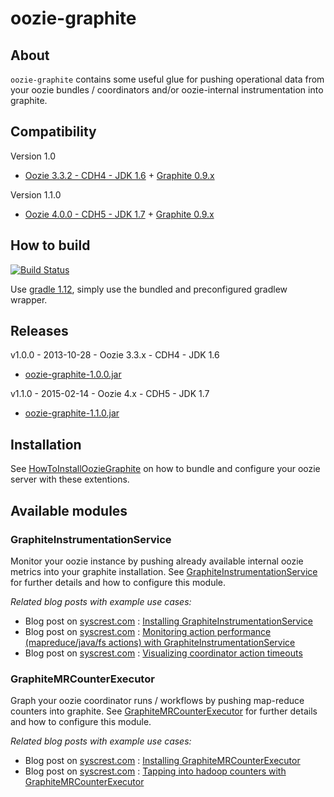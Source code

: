 
# oozie-graphite

## About

`oozie-graphite` contains some useful glue for pushing operational data from your oozie bundles / coordinators 
and/or oozie-internal instrumentation into graphite. 

## Compatibility

Version 1.0

* [Oozie 3.3.2 - CDH4 - JDK 1.6](http://oozie.apache.org/) + [Graphite 0.9.x](http://graphite.readthedocs.org/en/0.9.10)

Version 1.1.0

* [Oozie 4.0.0 - CDH5 - JDK 1.7](http://oozie.apache.org/) + [Graphite 0.9.x](http://graphite.readthedocs.org/en/0.9.10)


## How to build

[![Build Status](https://travis-ci.org/syscrest/oozie-graphite.png)](https://travis-ci.org/syscrest/oozie-graphite)

Use [gradle 1.12](http://www.gradle.org/downloads), simply use the bundled and preconfigured gradlew wrapper.

## Releases

v1.0.0 - 2013-10-28 - Oozie 3.3.x - CDH4 - JDK 1.6

* [oozie-graphite-1.0.0.jar](https://github.com/syscrest/oozie-graphite/releases/download/v1.0.0/oozie-graphite-1.0.0.jar)

v1.1.0 - 2015-02-14 - Oozie 4.x - CDH5 - JDK 1.7

* [oozie-graphite-1.1.0.jar](https://github.com/syscrest/oozie-graphite/releases/download/Version_1.1.0/oozie-graphite-1.1.0.jar)


## Installation

See [HowToInstallOozieGraphite](https://github.com/syscrest/oozie-graphite/wiki/HowToInstallOozieGraphite) on how to bundle and configure your oozie server with these extentions.

## Available modules

### GraphiteInstrumentationService

Monitor your oozie instance by pushing already available internal oozie metrics into your graphite installation. See [GraphiteInstrumentationService](https://github.com/syscrest/oozie-graphite/wiki/GraphiteInstrumentationService) for further details and how to configure this module.

_Related blog posts with example use cases:_

* Blog post on [syscrest.com](http://www.syscrest.com) : [Installing GraphiteInstrumentationService](http://www.syscrest.com/2013/08/oozie-monitoring-installing-graphiteinstrumentationservice/?utm_source=github&utm_medium=github&utm_campaign=github-oozie-graphite)
* Blog post on [syscrest.com](http://www.syscrest.com) : [Monitoring action performance (mapreduce/java/fs actions) with GraphiteInstrumentationService](http://www.syscrest.com/2013/08/oozie-monitoring-action-performance/?utm_source=github&utm_medium=github&utm_campaign=github-oozie-graphite)
* Blog post on [syscrest.com](http://www.syscrest.com) : [Visualizing coordinator action timeouts](http://www.syscrest.com/2013/09/oozie-monitoring-coordinator-action-timeouts-graphite/?utm_source=github&utm_medium=github&utm_campaign=github-oozie-graphite)

### GraphiteMRCounterExecutor


Graph your oozie coordinator runs / workflows by pushing map-reduce counters into graphite. See [GraphiteMRCounterExecutor](https://github.com/syscrest/oozie-graphite/wiki/GraphiteMRCounterExecutor) for further details and how to configure this module.

_Related blog posts with example use cases:_

 * Blog post on [syscrest.com](http://www.syscrest.com) : [Installing GraphiteMRCounterExecutor](http://www.syscrest.com/2013/10/oozie-bundle-coordinator-monitoring-installing-graphitemrcounterexecutor/?utm_source=github&utm_medium=github&utm_campaign=github-oozie-graphite)
 * Blog post on [syscrest.com](http://www.syscrest.com) : [Tapping into hadoop counters with GraphiteMRCounterExecutor](http://www.syscrest.com/2013/10/oozie-bundle-monitoring-tapping-into-hadoop-counters/?utm_source=github&utm_medium=github&utm_campaign=github-oozie-graphite)



